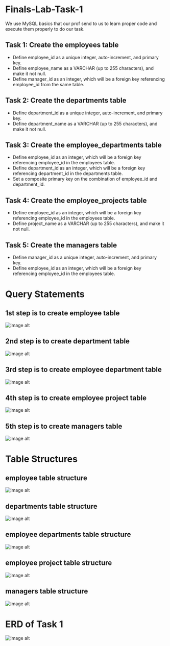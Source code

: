 # Finals-Lab-Task-1

We use MySQL basics that our prof send to us to learn proper code and execute them properly to do our task.

## Task 1: Create the employees table

- Define employee_id as a unique integer, auto-increment, and primary key.
- Define employee_name as a VARCHAR (up to 255 characters), and make it not null.
- Define manager_id as an integer, which will be a foreign key referencing employee_id from the same table.

## Task 2: Create the departments table

- Define department_id as a unique integer, auto-increment, and primary key.
- Define department_name as a VARCHAR (up to 255 characters), and make it not null.

## Task 3: Create the employee_departments table

- Define employee_id as an integer, which will be a foreign key referencing employee_id in the employees table.
- Define department_id as an integer, which will be a foreign key referencing department_id in the departments table.
- Set a composite primary key on the combination of employee_id and department_id.

## Task 4: Create the employee_projects table

- Define employee_id as an integer, which will be a foreign key referencing employee_id in the employees table.
- Define project_name as a VARCHAR (up to 255 characters), and make it not null.

## Task 5: Create the managers table

- Define manager_id as a unique integer, auto-increment, and primary key.
- Define employee_id as an integer, which will be a foreign key referencing employee_id in the employees table.



# Query Statements

## 1st step is to create employee table
![image alt](https://github.com/CarlosA012/Finals-Lab-Task-1/blob/91bf858565e5dc834373ac1b3210d871913af4d4/images/create%20employee%20table.png)

## 2nd step is to create department table
![image alt](https://github.com/CarlosA012/Finals-Lab-Task-1/blob/9cf4c4f158aebef3e0820c5818fc8d76957be324/images/create%20departments%20table.png)

## 3rd step is to create employee department table
![image alt](https://github.com/CarlosA012/Finals-Lab-Task-1/blob/9cf4c4f158aebef3e0820c5818fc8d76957be324/images/create%20employee%20department%20table.png )

## 4th step is to create employee project table
![image alt](https://github.com/CarlosA012/Finals-Lab-Task-1/blob/9cf4c4f158aebef3e0820c5818fc8d76957be324/images/create%20employee%20project%20table.png )

## 5th step is to create managers table
![image alt](https://github.com/CarlosA012/Finals-Lab-Task-1/blob/9cf4c4f158aebef3e0820c5818fc8d76957be324/images/create%20managers%20table.png)


# Table Structures

## employee table structure
![image alt](https://github.com/CarlosA012/Finals-Lab-Task-1/blob/78a1878a098fb3b8ab92e5ed83c7b047ed36a0c1/images/employee%20table%20structure.png)

## departments table structure
![image alt](https://github.com/CarlosA012/Finals-Lab-Task-1/blob/78a1878a098fb3b8ab92e5ed83c7b047ed36a0c1/images/departments%20table%20structure.png)

## employee departments table structure
![image alt](https://github.com/CarlosA012/Finals-Lab-Task-1/blob/78a1878a098fb3b8ab92e5ed83c7b047ed36a0c1/images/employee%20departments%20table%20structure.png)

## employee project table structure
![image alt](https://github.com/CarlosA012/Finals-Lab-Task-1/blob/78a1878a098fb3b8ab92e5ed83c7b047ed36a0c1/images/employee%20project%20table%20structure.png)

## managers table structure
![image alt](https://github.com/CarlosA012/Finals-Lab-Task-1/blob/fb13833f646c83dc48f6270845900dad64f50789/images/manager%20table%20struccture.png)

# ERD of Task 1
![image alt](https://github.com/CarlosA012/Finals-Lab-Task-1/blob/71214cef863d651ea93293d81a2e1c1e3e517b12/images/task1%20erd.png)
